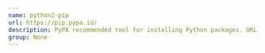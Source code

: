 ```yaml
---
name: python2-pip
url: https://pip.pypa.io/
description: PyPA recommended tool for installing Python packages. URL : https://pip.pypa.io/ Groups : None
group: None
---
```

